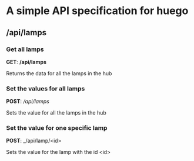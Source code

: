 # A simple API specification for huego

## /api/lamps

### Get all lamps
**GET**: __/api/lamps__

Returns the data for all the lamps in the hub

### Set the values for all lamps
**POST**: _/api/lamps_

Sets the value for all the lamps in the hub

### Set the value for one specific lamp
**POST**: _/api/lamp/\<id>

Sets the value for the lamp with the id \<id>
